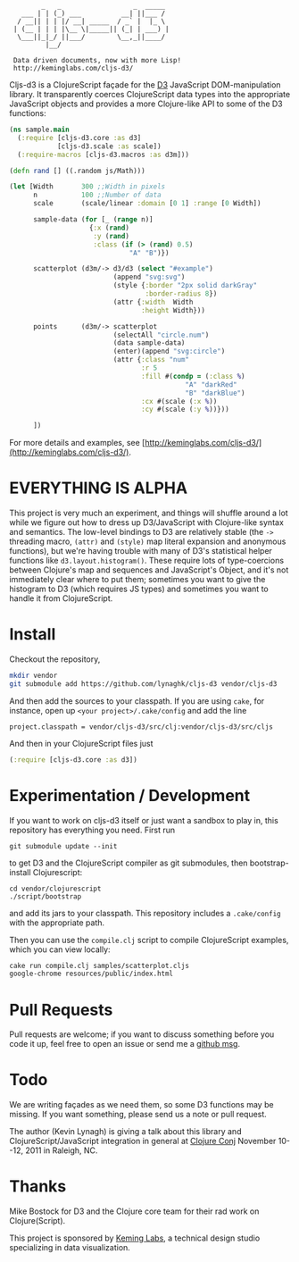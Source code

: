             _   _                  _  _____ 
       ___ | | (_) ___          __| ||___ / 
      / __|| | | |/ __| _____  / _` |  |_ \ 
     | (__ | | | |\__ \|_____|| (_| | ___) |
      \___||_|_/ ||___/        \__,_||____/ 
             |__/                           

     Data driven documents, now with more Lisp!
     http://keminglabs.com/cljs-d3/


Cljs-d3 is a ClojureScript façade for the [D3](http://mbostock.github.com/d3/) JavaScript DOM-manipulation library.
It transparently coerces ClojureScript data types into the appropriate JavaScript objects and provides a more Clojure-like API to some of the D3 functions:


```clojure
(ns sample.main
  (:require [cljs-d3.core :as d3]
            [cljs-d3.scale :as scale])
  (:require-macros [cljs-d3.macros :as d3m]))

(defn rand [] ((.random js/Math)))

(let [Width       300 ;;Width in pixels
      n           100 ;;Number of data
      scale       (scale/linear :domain [0 1] :range [0 Width])

      sample-data (for [_ (range n)]
                    {:x (rand)
                     :y (rand)
                     :class (if (> (rand) 0.5)
                              "A" "B")})

      scatterplot (d3m/-> d3/d3 (select "#example")
                          (append "svg:svg")
                          (style {:border "2px solid darkGray"
                                  :border-radius 8})
                          (attr {:width  Width
                                 :height Width}))

      points      (d3m/-> scatterplot
                          (selectAll "circle.num")
                          (data sample-data)
                          (enter)(append "svg:circle")
                          (attr {:class "num"
                                 :r 5
                                 :fill #(condp = (:class %)
                                            "A" "darkRed"
                                            "B" "darkBlue")
                                 :cx #(scale (:x %))
                                 :cy #(scale (:y %))}))

      ])
```

For more details and examples, see [http://keminglabs.com/cljs-d3/](http://keminglabs.com/cljs-d3/).


EVERYTHING IS ALPHA
===================

This project is very much an experiment, and things will shuffle around a lot while we figure out how to dress up D3/JavaScript with Clojure-like syntax and semantics.
The low-level bindings to D3 are relatively stable (the `->` threading macro, `(attr)` and `(style)` map literal expansion and anonymous functions), but we're having trouble with many of D3's statistical helper functions like `d3.layout.histogram()`.
These require lots of type-coercions between Clojure's map and sequences and JavaScript's Object, and it's not immediately clear where to put them; sometimes you want to give the histogram to D3 (which requires JS types) and sometimes you want to handle it from ClojureScript.





Install
=======

Checkout the repository,

```bash
mkdir vendor
git submodule add https://github.com/lynaghk/cljs-d3 vendor/cljs-d3
```

And then add the sources to your classpath.
If you are using `cake`, for instance, open up `<your project>/.cake/config` and add the line

    project.classpath = vendor/cljs-d3/src/clj:vendor/cljs-d3/src/cljs

And then in your ClojureScript files just

```clojure
(:require [cljs-d3.core :as d3])
```

Experimentation / Development
=============================

If you want to work on cljs-d3 itself or just want a sandbox to play in, this repository has everything you need.
First run

    git submodule update --init

to get D3 and the ClojureScript compiler as git submodules, then bootstrap-install Clojurescript: 

    cd vendor/clojurescript
    ./script/bootstrap

and add its jars to your classpath.
This repository includes a `.cake/config` with the appropriate path.

Then you can use the `compile.clj` script to compile ClojureScript examples, which you can view locally:

```bash
cake run compile.clj samples/scatterplot.cljs
google-chrome resources/public/index.html
```

Pull Requests
=============

Pull requests are welcome; if you want to discuss something before you code it up, feel free to open an issue or send me a [github msg](https://github.com/inbox/new/lynaghk).


Todo
====

We are writing façades as we need them, so some D3 functions may be missing.
If you want something, please send us a note or pull request.

The author (Kevin Lynagh) is giving a talk about this library and ClojureScript/JavaScript integration in general at [Clojure Conj](http://clojure-conj.org) November 10--12, 2011 in Raleigh, NC.

Thanks
======

Mike Bostock for D3 and the Clojure core team for their rad work on Clojure(Script).

This project is sponsored by [Keming Labs](http://keminglabs.com), a technical design studio specializing in data visualization.
